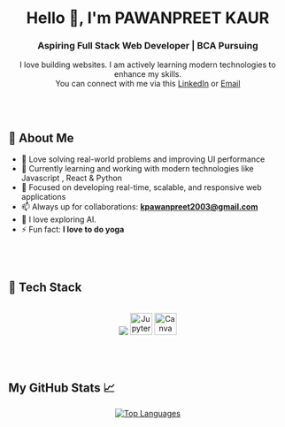 
<h1 align="center">Hello 👋, I'm PAWANPREET KAUR</h1>
<h3 align="center"> Aspiring Full Stack Web Developer | BCA Pursuing </h3>

 
<p align="center">
I love building websites. I am actively learning modern technologies to enhance my skills.
 <br>
You can connect with me via this <a href="https://www.linkedin.com/in/pawan-preet2003/">LinkedIn</a> or <a href="mailto:kpawanpreet2003@gmail.com">Email</a>

</p>
  
</p>
<!-- About Section -->
<br><br>
<h2>🧐 About Me</h2>

- 🧠 Love solving real-world problems and improving UI performance  
- 🔧 Currently learning and working with modern technologies like Javascript , React & Python  
- 🎯 Focused on developing real-time, scalable, and responsive web applications  
- 📫 Always up for collaborations: **kpawanpreet2003@gmail.com**
- 💬 I love exploring AI. 
- ⚡ Fun fact: **I love to do yoga**
  
<br><br>
<!-- Tech Stack -->
<h2> 🥞 Tech Stack</h2>
<p align="center">
  <br>
  <img src="https://skillicons.dev/icons?i=html,css,bootstrap,js,react,mysql,php,git,github,vscode,python" />
<img src="https://cdn.jsdelivr.net/gh/devicons/devicon/icons/jupyter/jupyter-original.svg" alt="Jupyter Notebook" width="40" />
  <img src="https://cdn.jsdelivr.net/gh/devicons/devicon/icons/canva/canva-original.svg" alt="Canva Logo" width="40" height="40" />
  <br> 
  </p>
  <br><br>


## My GitHub Stats 📈
<p align="center">
  <a href="https://github.com/pawancodecrafts">
    <img src="https://github-readme-stats.vercel.app/api/top-langs/?username=pawancodecrafts&layout=compact&theme=radical" alt="Top Languages">
  </a>
</p>




    
